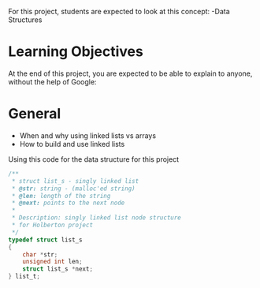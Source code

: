 For this project, students are expected to look at this concept:
-Data Structures

# Learning Objectives
At the end of this project, you are expected to be able to explain to anyone, without the help of Google:

# General
- When and why using linked lists vs arrays
- How to build and use linked lists

Using this code for the data structure for this project
```C
/**
 * struct list_s - singly linked list
 * @str: string - (malloc'ed string)
 * @len: length of the string
 * @next: points to the next node
 *
 * Description: singly linked list node structure
 * for Holberton project
 */
typedef struct list_s
{
    char *str;
    unsigned int len;
    struct list_s *next;
} list_t;
```